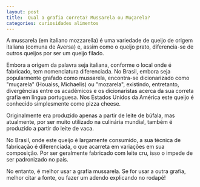 ```yaml
---
layout: post
title:  Qual a grafia correta? Mussarela ou Muçarela?
categories: curiosidades alimentos
---
```


A mussarela (em italiano mozzarella) é uma variedade de queijo de origem italiana (comuna de Aversa) e, assim como o queijo prato, diferencia-se de outros queijos por ser um queijo filado.

Embora a origem da palavra seja italiana, conforme o local onde é fabricado, tem nomenclatura diferenciada. No Brasil, embora seja popularmente grafado como mussarela, encontra-se dicionarizado como "muçarela" (Houaiss, Michaelis) ou "mozarela", existindo, entretanto, divergências entre os acadêmicos e os dicionaristas acerca da sua correta grafia em língua portuguesa. Nos Estados Unidos da América este queijo é conhecido simplesmente como pizza cheese.

Originalmente era produzido apenas a partir de leite de búfala, mas atualmente, por ser muito utilizado na culinária mundial, também é produzido a partir do leite de vaca.

No Brasil, onde este queijo é largamente consumido, a sua técnica de fabricação é diferenciada, o que acarreta em variações em sua composição. Por ser geralmente fabricado com leite cru, isso o impede de ser padronizado no país.

No entanto, é melhor usar a grafia mussarela. Se for usar a outra grafia, melhor citar a fonte, ou fazer um adendo explicando no rodapé!
